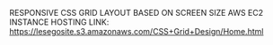 RESPONSIVE CSS GRID LAYOUT BASED ON SCREEN SIZE 
AWS EC2 INSTANCE HOSTING LINK: https://lesegosite.s3.amazonaws.com/CSS+Grid+Design/Home.html

